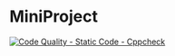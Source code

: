 # MiniProject
[![Code Quality - Static Code - Cppcheck](https://github.com/DeepthiReddyGB/MiniProject/actions/workflows/cppcheck.yml/badge.svg)](https://github.com/DeepthiReddyGB/MiniProject/actions/workflows/cppcheck.yml)
